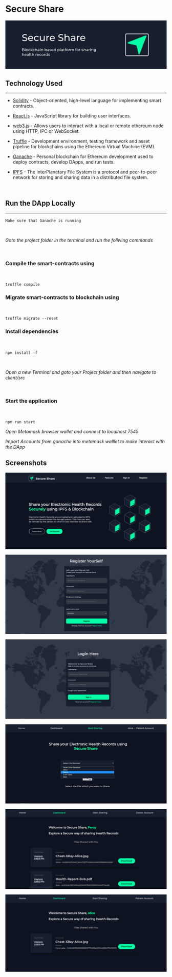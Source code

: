 # Secure Share

<div align="center" width="100%" height="20vh">

<img src="https://github.com/praveenhonavar/Secure-Share/blob/new-b/client/public/assets/header.png" >

</div>



## Technology Used

<hr>

- [Solidity](https://docs.soliditylang.org/en/v0.7.6/) - Object-oriented, high-level language for implementing smart contracts.

- [React.js](https://reactjs.org/) - JavaScript library for building user interfaces.

- [web3.js](https://web3js.readthedocs.io/en/v1.3.4/) - Allows users to interact with a local or remote ethereum node using HTTP, IPC or WebSocket.

- [Truffle](https://www.trufflesuite.com/truffle) - Development environment, testing framework and asset pipeline for blockchains using the Ethereum Virtual Machine (EVM).

- [Ganache](https://www.trufflesuite.com/ganache) - Personal blockchain for Ethereum development used to deploy contracts, develop DApps, and run tests.

- [IPFS](https://ipfs.io/) - The InterPlanetary File System is a protocol and peer-to-peer network for storing and sharing data in a distributed file system.


<br>

## Run the DApp Locally
<hr>

```
Make sure that Ganache is running
```

<br>

*Goto the project folder in the terminal and run the follwing commands*

<br>


### Compile the smart-contracts using
<br>

```
truffle compile
```

### Migrate smart-contracts to blockchain using
<br>

```
truffle migrate --reset
```

### Install dependencies
<br>

```
npm install -f
```

<br>

*Open a new Terminal and goto your Project folder and then navigate to client/src*

<br>

### Start the application
<br>

```
npm run start
```

*Open Metamask browser wallet and connect to localhost 7545*

*Import Accounts from ganache into metamask walllet to make interact with the DApp*

## Screenshots

![HomePage](https://github.com/praveenhonavar/Secure-Share/blob/new-b/client/public/assets/results/Screenshot%20(361).png)

![Login](https://github.com/praveenhonavar/Secure-Share/blob/new-b/client/public/assets/results/Register.png)

![Register](https://github.com/praveenhonavar/Secure-Share/blob/new-b/client/public/assets/results/login.png)

![Select Receiver](https://github.com/praveenhonavar/Secure-Share/blob/new-b/client/public/assets/results/selectReceiver.png)

![Dashboard](https://github.com/praveenhonavar/Secure-Share/blob/new-b/client/public/assets/results/DashBoardAfterShare.png)

![Dashboard-After-Share](https://github.com/praveenhonavar/Secure-Share/blob/new-b/client/public/assets/results/patientDb.png)



















